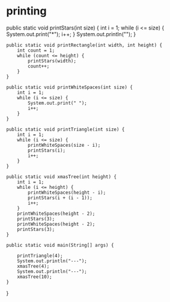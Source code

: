 # printing
public static void printStars(int size) {
        int i = 1;
        while (i <= size) {
            System.out.print("*");
            i++;
        }
        System.out.println("");
    }

    public static void printRectangle(int width, int height) {
        int count = 1;
        while (count <= height) {
            printStars(width);
            count++;
        }
    }

    public static void printWhiteSpaces(int size) {
        int i = 1;
        while (i <= size) {
            System.out.print(" ");
            i++;
        }
    }

    public static void printTriangle(int size) {
        int i = 1;
        while (i <= size) {
            printWhiteSpaces(size - i);
            printStars(i);
            i++;
        }
    }

    public static void xmasTree(int height) {
        int i = 1;
        while (i <= height) {
            printWhiteSpaces(height - i);
            printStars(i + (i - 1));
            i++;
        }
        printWhiteSpaces(height - 2);
        printStars(3);
        printWhiteSpaces(height - 2);
        printStars(3);
    }

    public static void main(String[] args) {

        printTriangle(4);
        System.out.println("---");
        xmasTree(4);
        System.out.println("---");
        xmasTree(10);
    }
}
